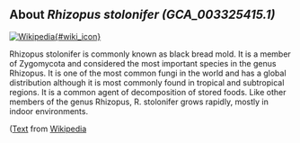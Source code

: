 
About *Rhizopus stolonifer (GCA\_003325415.1)* 
--------------------------------------------------------------

[![Wikipedia](/img/wikipedia_logo_v2_en.png){#wiki_icon}](http://en.wikipedia.org/wiki/Rhizopus_stolonifer)

Rhizopus stolonifer is commonly known as black bread mold. It is  a member of
Zygomycota and considered the most important species in the genus Rhizopus. It
is one of the most common fungi in the world and has a global distribution
although it is most commonly found in tropical and subtropical regions. It is a
common agent of decomposition of stored foods. Like other members of the genus
Rhizopus, R. stolonifer grows rapidly, mostly in indoor environments.

([Text](http://en.wikipedia.org/wiki/Rhizopus_stolonifer) from [Wikipedia](http://en.wikipedia.org/) 

